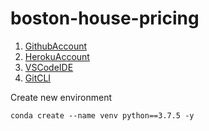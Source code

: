 # boston-house-pricing
1. [GithubAccount](https://github.com)
2. [HerokuAccount](https://heroku.com)
3. [VSCodeIDE](https://code.visualstudio.com/)
4. [GitCLI](https://git-scm.com/downloads)

Create new environment
```
conda create --name venv python==3.7.5 -y
```